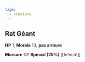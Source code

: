 ```yaml
---
tags:
  - creature
---
```


## Rat Géant

**HP** 1, **Morale** 10, **pas armure**

**Morsure** D2
**Spécial (25%)** [[Infecté]]
